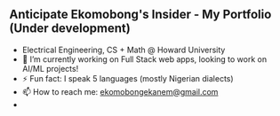 ## Anticipate Ekomobong's Insider - My Portfolio (Under development)

- Electrical Engineering, CS + Math @ Howard University
- 🔭 I’m currently working on Full Stack web apps, looking to work on AI/ML projects!
- ⚡ Fun fact: I speak 5 languages (mostly Nigerian dialects)
- 📫 How to reach me: ekomobongekanem@gmail.com
- 
<!--
**basticks02/basticks02** is a ✨ _special_ ✨ repository because its `README.md` (this file) appears on your GitHub profile.

Here are some ideas to get you started:

- 🌱 I’m currently learning ...
- 👯 I’m looking to collaborate on ...
- 🤔 I’m looking for help with ...
- 💬 Ask me about ...
- 😄 Pronouns: ...
-->
